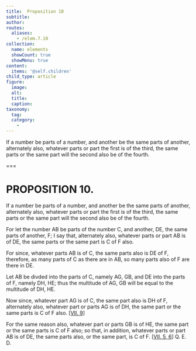 ```yaml
---
title:  Proposition 10
subtitle: 
author:
routes:
  aliases:
    - /elem.7.10
collection:
  name: elements
  showCount: true
  showMenu: true
content:
  items: '@self.children'
child_type: article
figure:
  image:
  alt:
  title:
  caption:
taxonomy:
  tag:
  category:
    - 
---
```


<p>
       <hi rend="ital">If a number be parts of a number, and another be the same parts of another, alternately also, whatever parts or part the first is of the third, the same parts or the same part will the second also be of the fourth.</hi>
      </p>

===

<h1>PROPOSITION 10.</h1>
<p>
       <span class="ital">If a number be parts of a number, and another be the same parts of another, alternately also, whatever parts or part the first is of the third, the same parts or the same part will the second also be of the fourth.</span>
      </p>

<p>For let the number <span class="ital">AB</span> be parts of the number <span class="ital">C</span>, and another, <span class="ital">DE</span>, the same parts of another, <span class="ital">F</span>; I say that, alternately also, whatever parts or part <span class="ital">AB</span> is of <span class="ital">DE</span>, the same parts or the same part is <span class="ital">C</span> of <span class="ital">F</span> also. 
      </p>

<p>For since, whatever parts <span class="ital">AB</span> is of <span class="ital">C</span>, the same parts also is <span class="ital">DE</span> of <span class="ital">F</span>, therefore, as many parts of <span class="ital">C</span> as there are in <span class="ital">AB</span>, so many parts also of <span class="ital">F</span> are there in <span class="ital">DE</span>. </p>

<p>Let <span class="ital">AB</span> be divded into the parts of <span class="ital">C</span>, namely <span class="ital">AG</span>, <span class="ital">GB</span>, and <span class="ital">DE</span> into the parts of <span class="ital">F</span>, namely <span class="ital">DH</span>, <span class="ital">HE</span>; thus the multitude of <span class="ital">AG</span>, <span class="ital">GB</span> will be equal to the multitude of <span class="ital">DH</span>, <span class="ital">HE</span>. </p>

<p>Now since, whatever part <span class="ital">AG</span> is of <span class="ital">C</span>, the same part also is <span class="ital">DH</span> of <span class="ital">F</span>, alternately also, whatever part or parts <span class="ital">AG</span> is of <span class="ital">DH</span>, the same part or the same parts is <span class="ital">C</span> of <span class="ital">F</span> also. [<a href="/elem.7.9">VII. 9</a>] </p>

<p>For the same reason also, whatever part or parts <span class="ital">GB</span> is of <span class="ital">HE</span>, the same part or the same parts is <span class="ital">C</span> of <span class="ital">F</span> also; <pb n="311"/>so that, in addition, whatever parts or part <span class="ital">AB</span> is of <span class="ital">DE</span>, the same parts also, or the same part, is <span class="ital">C</span> of <span class="ital">F</span>. [<a href="/elem.7.5 elem.7.6">VII. 5, 6</a>] Q. E. D.</p>

